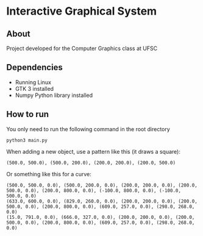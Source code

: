 # Interactive Graphical System

## About

Project developed for the Computer Graphics class at UFSC

## Dependencies

- Running Linux
- GTK 3 installed
- Numpy Python library installed

## How to run

You only need to run the following command in the root directory
```
python3 main.py
```

When adding a new object, use a pattern like this (it draws a square):

```
(500.0, 500.0), (500.0, 200.0), (200.0, 200.0), (200.0, 500.0)
```

Or something like this for a curve:

```
(500.0, 500.0, 0.0), (500.0, 200.0, 0.0), (200.0, 200.0, 0.0), (200.0, 500.0, 0.0), (200.0, 800.0, 0.0), (-100.0, 800.0, 0.0), (-100.0, 500.0, 0.0)
(633.0, 600.0, 0.0), (829.0, 260.0, 0.0), (200.0, 200.0, 0.0), (200.0, 500.0, 0.0), (200.0, 800.0, 0.0), (609.0, 257.0, 0.0), (298.0, 268.0, 0.0)
(15.0, 791.0, 0.0), (666.0, 327.0, 0.0), (200.0, 200.0, 0.0), (200.0, 500.0, 0.0), (200.0, 800.0, 0.0), (609.0, 257.0, 0.0), (298.0, 268.0, 0.0)
```